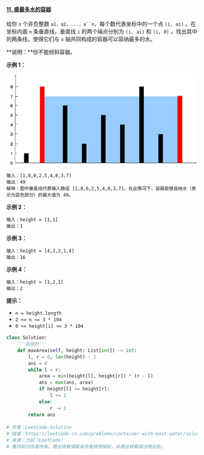 #### [11. 盛最多水的容器](https://leetcode-cn.com/problems/container-with-most-water/)

给你 `n` 个非负整数 `a1，a2，...，a``n`，每个数代表坐标中的一个点 `(i, ai)` 。在坐标内画 `n` 条垂直线，垂直线 `i` 的两个端点分别为 `(i, ai)` 和 `(i, 0)` 。找出其中的两条线，使得它们与 `x` 轴共同构成的容器可以容纳最多的水。

**说明：**你不能倾斜容器。

 

**示例 1：**

![img](assets/question_11.jpg)

```
输入：[1,8,6,2,5,4,8,3,7]
输出：49 
解释：图中垂直线代表输入数组 [1,8,6,2,5,4,8,3,7]。在此情况下，容器能够容纳水（表示为蓝色部分）的最大值为 49。
```

**示例 2：**

```
输入：height = [1,1]
输出：1
```

**示例 3：**

```
输入：height = [4,3,2,1,4]
输出：16
```

**示例 4：**

```
输入：height = [1,2,1]
输出：2
```

 

**提示：**

- `n = height.length`
- `2 <= n <= 3 * 104`
- `0 <= height[i] <= 3 * 104`

```python
class Solution:
  	'''双指针'''
    def maxArea(self, height: List[int]) -> int:
        l, r = 0, len(height) - 1
        ans = 0
        while l < r:
            area = min(height[l], height[r]) * (r - l)
            ans = max(ans, area)
            if height[l] <= height[r]:
                l += 1
            else:
                r -= 1
        return ans

# 作者：LeetCode-Solution
# 链接：https://leetcode-cn.com/problems/container-with-most-water/solution/sheng-zui-duo-shui-de-rong-qi-by-leetcode-solution/
# 来源：力扣（LeetCode）
# 著作权归作者所有。商业转载请联系作者获得授权，非商业转载请注明出处。
```

